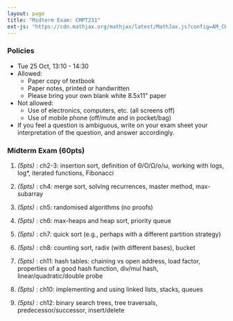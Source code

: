```yaml
---
layout: page
title: "Midterm Exam: CMPT231"
ext-js: "https://cdn.mathjax.org/mathjax/latest/MathJax.js?config=AM_CHTML"
---
```


### Policies
+ Tue 25 Oct, 13:10 - 14:30
+ Allowed:
  + Paper copy of textbook
  + Paper notes, printed or handwritten
  + Please bring your own blank white 8.5x11" paper
+ Not allowed:
  + Use of electronics, computers, etc. (all screens off)
  + Use of mobile phone (off/mute and in pocket/bag)
+ If you feel a question is ambiguous, write on your exam sheet
  your interpretation of the question, and answer accordingly.

### Midterm Exam (60pts)

1. *(5pts)* : ch2-3: insertion sort, definition of &Theta;/O/&Omega;/o/&omega;,
  working with logs, log\*, iterated functions, Fibonacci

1. *(5pts)* : ch4: merge sort, solving recurrences, master method, max-subarray

1. *(5pts)* : ch5: randomised algorithms (no proofs)

1. *(5pts)* : ch6: max-heaps and heap sort, priority queue

1. *(5pts)* : ch7: quick sort (e.g., perhaps with a different partition strategy)

1. *(5pts)* : ch8: counting sort, radix (with different bases), bucket

1. *(5pts)* : ch11: hash tables: chaining vs open address, load factor, 
  properties of a good hash function, div/mul hash,
  linear/quadratic/double probe

1. *(5pts)* : ch10: implementing and using linked lists, stacks, queues

1. *(5pts)* : ch12: binary search trees, tree traversals, predecessor/successor,
  insert/delete
